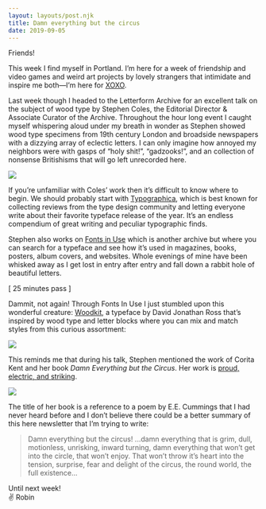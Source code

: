 ```yaml
---
layout: layouts/post.njk
title: Damn everything but the circus
date: 2019-09-05
---
```


Friends!

This week I find myself in Portland. I’m here for a week of friendship and video games and weird art projects by lovely strangers that intimidate and inspire me both—I’m here for [XOXO](https://xoxofest.com/2019/schedule).

Last week though I headed to the Letterform Archive for an excellent talk on the subject of wood type by Stephen Coles, the Editorial Director & Associate Curator of the Archive. Throughout the hour long event I caught myself whispering aloud under my breath in wonder as Stephen showed wood type specimens from 19th century London and broadside newspapers with a dizzying array of eclectic letters. I can only imagine how annoyed my neighbors were with gasps of “holy shit!”, “gadzooks!”, and an collection of nonsense Britishisms that will go left unrecorded here.

![](https://buttondown.s3.us-west-2.amazonaws.com/images/4051a52c-dfd1-4e94-8380-1e672dea7a17.jpg)

If you’re unfamiliar with Coles’ work then it’s difficult to know where to begin. We should probably start with [Typographica](https://typographica.org/), which is best known for collecting reviews from the type design community and letting everyone write about their favorite typeface release of the year. It’s an endless compendium of great writing and peculiar typographic finds.

Stephen also works on [Fonts in Use](https://fontsinuse.com/) which is another archive but where you can search for a typeface and see how it’s used in magazines, books, posters, album covers, and websites. Whole evenings of mine have been whisked away as I get lost in entry after entry and fall down a rabbit hole of beautiful letters.

[ 25 minutes pass ]

Dammit, not again! Through Fonts In Use I just stumbled upon this wonderful creature: [Woodkit](https://typographica.org/typeface-reviews/woodkit/), a typeface by David Jonathan Ross that’s inspired by wood type and letter blocks where you can mix and match styles from this curious assortment:

![](https://buttondown.s3.us-west-2.amazonaws.com/images/a5c302fb-bd58-4aba-a95e-15d876a7d573.png)

This reminds me that during his talk, Stephen mentioned the work of Corita Kent and her book _Damn Everything but the Circus_. Her work is [proud, electric, and striking](http://www.paperposts.me/posts/2018/7/1/damn-everything-but-the-circus).

![](https://buttondown.s3.us-west-2.amazonaws.com/images/4b1924d9-11ec-4e33-9053-61d19420a2dc.jpg)

The title of her book is a reference to a poem by E.E. Cummings that I had never heard before and I don’t believe there could be a better summary of this here newsletter that I’m trying to write:

> Damn everything but the circus! ...damn everything that is grim, dull, motionless, unrisking, inward turning, damn everything that won’t get into the circle, that won’t enjoy. That won’t throw it’s heart into the tension, surprise, fear and delight of the circus, the round world, the full existence...

Until next week! <br/>
✌️ Robin

<br/>
<br/>
<br/>
